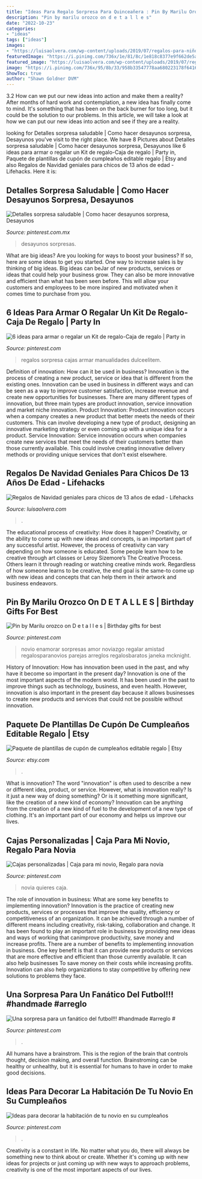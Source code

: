 ```yaml
---
title: "Ideas Para Regalo Sorpresa Para Quinceañera : Pin By Marilu Orozco On D E T A L L E S"
description: "Pin by marilu orozco on d e t a l l e s"
date: "2022-10-23"
categories:
- "ideas"
tags: ["ideas"]
images:
- "https://luisaolvera.com/wp-content/uploads/2019/07/regalos-para-niños-de-ocho-años-diario.jpg"
featuredImage: "https://i.pinimg.com/736x/1e/81/8c/1e818c8377e9f662de5ab5666007b03d.jpg"
featured_image: "https://luisaolvera.com/wp-content/uploads/2019/07/regalos-para-niños-de-ocho-años-diario.jpg"
image: "https://i.pinimg.com/736x/95/8b/33/958b33547778aa680223178f64166c35.jpg"
ShowToc: true
author: "Shawn Goldner DVM"
---
```



3.2 How can we put our new ideas into action and make them a reality?
After months of hard work and contemplation, a new idea has finally come to mind. It's something that has been on the back burner for too long, but it could be the solution to our problems. In this article, we will take a look at how we can put our new ideas into action and see if they are a reality.

	

		
looking for Detalles sorpresa saludable | Como hacer desayunos sorpresa, Desayunos you've visit to the right place. We have 8 Pictures about Detalles sorpresa saludable | Como hacer desayunos sorpresa, Desayunos like 6 ideas para armar o regalar un Kit de regalo-Caja de regalo | Party in, Paquete de plantillas de cupón de cumpleaños editable regalo | Etsy and also Regalos de Navidad geniales para chicos de 13 años de edad - Lifehacks. Here it is:
		
    
## Detalles Sorpresa Saludable | Como Hacer Desayunos Sorpresa, Desayunos

<img loading=lazy src="https://i.pinimg.com/736x/72/88/1c/72881c5f29554980ffcc237bb2c45cf3.jpg" onerror="this.onerror=null;this.src='https://tse3.mm.bing.net/th?id=OIP.uCCE7aezCAFjlHH9UQjfpgHaJ3&amp;pid=15.1';" alt="Detalles sorpresa saludable | Como hacer desayunos sorpresa, Desayunos">

_Source: pinterest.com.mx_

>desayunos sorpresas. 

	

What are big ideas?
Are you looking for ways to boost your business? If so, here are some ideas to get you started. 
One way to increase sales is by thinking of big ideas. Big ideas can beJar of new products, services or ideas that could help your business grow. They can also be more innovative and efficient than what has been seen before. This will allow your customers and employees to be more inspired and motivated when it comes time to purchase from you.

    
## 6 Ideas Para Armar O Regalar Un Kit De Regalo-Caja De Regalo | Party In

<img loading=lazy src="https://i.pinimg.com/736x/ef/64/6a/ef646a1af0cb35a84079ff3ec6ce5552.jpg" onerror="this.onerror=null;this.src='https://tse3.mm.bing.net/th?id=OIP.FbYF4cwt9XdqtW7Wk__wSQHaJ4&amp;pid=15.1';" alt="6 ideas para armar o regalar un Kit de regalo-Caja de regalo | Party in">

_Source: pinterest.com_

>regalos sorpresa cajas armar manualidades dulceelitem. 

	

Definition of innovation: How can it be used in business?
Innovation is the process of creating a new product, service or idea that is different from the existing ones. Innovation can be used in business in different ways and can be seen as a way to improve customer satisfaction, increase revenue and create new opportunities for businesses. There are many different types of innovation, but three main types are product innovation, service innovation and market niche innovation. Product Innovation: Product innovation occurs when a company creates a new product that better meets the needs of their customers. This can involve developing a new type of product, designing an innovative marketing strategy or even coming up with a unique idea for a product. Service Innovation: Service innovation occurs when companies create new services that meet the needs of their customers better than those currently available. This could involve creating innovative delivery methods or providing unique services that don't exist elsewhere.

    
## Regalos De Navidad Geniales Para Chicos De 13 Años De Edad - Lifehacks

<img loading=lazy src="https://luisaolvera.com/wp-content/uploads/2019/07/regalos-para-niños-de-ocho-años-diario.jpg" onerror="this.onerror=null;this.src='https://tse3.mm.bing.net/th?id=OIP.1ZEaMcFemnqfF-Z8TOzXXgHaHa&amp;pid=15.1';" alt="Regalos de Navidad geniales para chicos de 13 años de edad - Lifehacks">

_Source: luisaolvera.com_

>. 

	

The educational process of creativity: How does it happen?
Creativity, or the ability to come up with new ideas and concepts, is an important part of any successful artist. However, the process of creativity can vary depending on how someone is educated. Some people learn how to be creative through art classes or Leroy Sizemore’s The Creative Process. Others learn it through reading or watching creative minds work. Regardless of how someone learns to be creative, the end goal is the same-to come up with new ideas and concepts that can help them in their artwork and business endeavors.

    
## Pin By Marilu Orozco On D E T A L L E S | Birthday Gifts For Best

<img loading=lazy src="https://i.pinimg.com/736x/1e/81/8c/1e818c8377e9f662de5ab5666007b03d.jpg" onerror="this.onerror=null;this.src='https://tse3.mm.bing.net/th?id=OIP.gYs0L0FLEBqeAiTs_AAanAHaJ3&amp;pid=15.1';" alt="Pin by Marilu orozco on D e t a l l e s | Birthday gifts for best">

_Source: pinterest.com_

>novio enamorar sorpresas amor noviazgo regalar amistad regalosparanovios parejas arreglos regalosbaratos janeka mcknight. 

	

History of Innovation: How has innovation been used in the past, and why have it become so important in the present day?
Innovation is one of the most important aspects of the modern world. It has been used in the past to improve things such as technology, business, and even health. However, innovation is also important in the present day because it allows businesses to create new products and services that could not be possible without innovation.

    
## Paquete De Plantillas De Cupón De Cumpleaños Editable Regalo | Etsy

<img loading=lazy src="https://i.etsystatic.com/24749974/r/il/c7f671/2976357347/il_fullxfull.2976357347_p4z9.jpg" onerror="this.onerror=null;this.src='https://tse3.mm.bing.net/th?id=OIP.Wgkt3qRfeU3F1d4-OYC3vgHaF7&amp;pid=15.1';" alt="Paquete de plantillas de cupón de cumpleaños editable regalo | Etsy">

_Source: etsy.com_

>. 

	

What is innovation?
The word "innovation" is often used to describe a new or different idea, product, or service. However, what is innovation really? Is it just a new way of doing something? Or is it something more significant, like the creation of a new kind of economy?
Innovation can be anything from the creation of a new kind of fuel to the development of a new type of clothing. It's an important part of our economy and helps us improve our lives.

    
## Cajas Personalizadas | Caja Para Mi Novio, Regalo Para Novia

<img loading=lazy src="https://i.pinimg.com/736x/b9/d1/90/b9d190227e3bb78fb9f7729dea58751a.jpg" onerror="this.onerror=null;this.src='https://tse4.mm.bing.net/th?id=OIP.gaZLgNCwDI6oINrbH65MRQHaJ3&amp;pid=15.1';" alt="Cajas personalizadas | Caja para mi novio, Regalo para novia">

_Source: pinterest.com_

>novia quieres caja. 

	

The role of innovation in business: What are some key benefits to implementing innovation?
Innovation is the practice of creating new products, services or processes that improve the quality, efficiency or competitiveness of an organization. It can be achieved through a number of different means including creativity, risk-taking, collaboration and change. It has been found to play an important role in business by providing new ideas and ways of working that canimprove productivity, save money and increase profits.
There are a number of benefits to implementing innovation in business. One key benefit is that it can provide new products or services that are more effective and efficient than those currently available. It can also help businesses To save money on their costs while increasing profits. Innovation can also help organizations to stay competitive by offering new solutions to problems they face.

    
## Una Sorpresa Para Un Fanático Del Futbol!!! #handmade #arreglo #

<img loading=lazy src="https://i.pinimg.com/736x/95/8b/33/958b33547778aa680223178f64166c35.jpg" onerror="this.onerror=null;this.src='https://tse1.mm.bing.net/th?id=OIP.0Sz7mKgspbzkyltQKOeYhgHaI0&amp;pid=15.1';" alt="Una sorpresa para un fanático del futbol!!! #handmade #arreglo #">

_Source: pinterest.com_

>. 

	

All humans have a brainstrom. This is the region of the brain that controls thought, decision making, and overall function. Brainstroming can be healthy or unhealthy, but it is essential for humans to have in order to make good decisions.

    
## Ideas Para Decorar La Habitación De Tu Novio En Su Cumpleaños

<img loading=lazy src="https://i.pinimg.com/736x/f4/b5/98/f4b598580948ddacdc73d062c0367cfe.jpg" onerror="this.onerror=null;this.src='https://tse4.mm.bing.net/th?id=OIP.BRuFJd5xh57zJrsDXkerNQHaJ4&amp;pid=15.1';" alt="Ideas para decorar la habitación de tu novio en su cumpleaños">

_Source: pinterest.com_

>. 

	

Creativity is a constant in life. No matter what you do, there will always be something new to think about or create. Whether it's coming up with new ideas for projects or just coming up with new ways to approach problems, creativity is one of the most important aspects of our lives.

